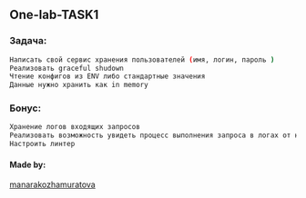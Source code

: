 ## One-lab-TASK1

### Задача:
```bash
Написать свой сервис хранения пользователей (имя, логин, пароль )
Реализовать graceful shudown
Чтение конфигов из ENV либо стандартные значения
Данные нужно хранить как in memory
```

### Бонус:
```bash 
Хранение логов входящих запросов
Реализовать возможность увидеть процесс выполнения запроса в логах от начала и до сохранения в ДБ
Настроить линтер
```

#### Made by:
[manarakozhamuratova](https://github.com/manarakozhamuratova)